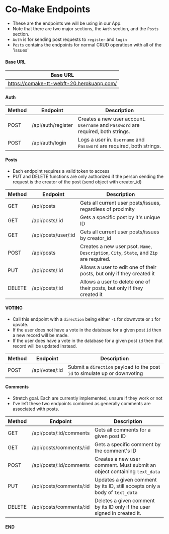# Co-Make Endpoints

- These are the endpoints we will be using in our App.
- Note that there are two major sections, the `Auth` section, and the `Posts` section.
- `Auth` is for sending post requests to `register` and `login`
- `Posts` contains the endpoints for normal CRUD operatiosn with all of the 'issues'

#### Base URL

| Base URL                                   |
| ------------------------------------------ |
| https://comake-tt-webft-20.herokuapp.com/  |

#### Auth

| Method | Endpoint           | Description                                                                       |
| ------ | ------------------ | --------------------------------------------------------------------------------- |
| POST   | /api/auth/register | Creates a new user account. `Username` and `Password` are required, both strings. |
| POST   | /api/auth/login    | Logs a user in. `Username` and `Password` are required, both strings.             |


#### Posts
- Each endpoint requires a valid token to access
- PUT and DELETE functions are only authorized if the person sending the request is the creator of the post (send object with creator_id)

| Method | Endpoint                | Description                                                                              |
| ------ | ------------------------| ---------------------------------------------------------------------------------------- |
| GET    | /api/posts              | Gets all current user posts/issues, regardless of proximity                              |
| GET    | /api/posts/:id          | Gets a specific post by it's unique ID                                                   |
| GET    | /api/posts/user/:id     | Gets all current user posts/issues by creator_id                                         |
| POST   | /api/posts              | Creates a new user psot. `Name`, `Description`, `City`, `State`, and `Zip` are required. |
| PUT    | /api/posts/:id          | Allows a user to edit one of their posts, but only if they created it                    |
| DELETE | /api/posts/:id          | Allows a user to delete one of their posts, but only if they created it                  |

#### VOTING
- Call this endpoint with a `direction` being either `-1` for downvote or `1` for upvote.
- If the user does not have a vote in the database for a given post `id` then a new record will be made.
- If the user does have a vote in the database for a given post `id` then that record will be updated instead.

| Method | Endpoint                | Description                                                                              |
| ------ | ------------------------| ---------------------------------------------------------------------------------------- |
| POST   | /api/votes/:id          | Submit a `direction` payload to the post `id` to simulate up or downvoting               |

#### Comments
- Stretch goal. Each are currently implemented, unsure if they work or not
- I've left these two endpoints combined as generally comments are associated with posts.

| Method | Endpoint                | Description                                                                              |
| ------ | ------------------------| ---------------------------------------------------------------------------------------- |
| GET    | /api/posts/:id/comments | Gets all comments for a given post ID                                                    |
| GET    | /api/posts/comments/:id | Gets a specific comment by the comment's ID                                              |
| POST   | /api/posts/:id/comments | Creates a new user comment. Must submit an object containing `text_data`                 |
| PUT    | /api/posts/comments/:id | Updates a given comment by its ID, still accepts only a body of `text_data`              |
| DELETE | /api/posts/comments/:id | Deletes a given comment by its ID only if the user signed in created it.                 |

#### END